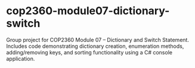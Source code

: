 # cop2360-module07-dictionary-switch
Group project for COP2360 Module 07 – Dictionary and Switch Statement. Includes code demonstrating dictionary creation, enumeration methods, adding/removing keys, and sorting functionality using a C# console application.
